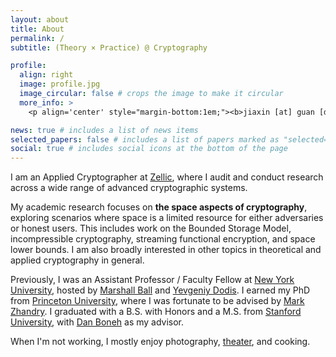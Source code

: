 ```yaml
---
layout: about
title: About
permalink: /
subtitle: (Theory × Practice) @ Cryptography

profile:
  align: right
  image: profile.jpg
  image_circular: false # crops the image to make it circular
  more_info: >
    <p align='center' style="margin-bottom:1em;"><b>jiaxin [at] guan [dot] io</b><br/>

news: true # includes a list of news items
selected_papers: false # includes a list of papers marked as "selected={true}"
social: true # includes social icons at the bottom of the page
---
```


I am an Applied Cryptographer at [Zellic](https://www.zellic.io), where I audit and conduct research across a wide range of advanced cryptographic systems.

My academic research focuses on **the space aspects of cryptography**, exploring scenarios where space is a limited resource for either adversaries or honest users. This includes work on the Bounded Storage Model, incompressible cryptography, streaming functional encryption, and space lower bounds. I am also broadly interested in other topics in theoretical and applied cryptography in general.

Previously, I was an Assistant Professor / Faculty Fellow at [New York University](https://cs.nyu.edu), hosted by [Marshall Ball](https://cs.nyu.edu/~mmb586/index.html) and [Yevgeniy Dodis](https://cs.nyu.edu/~dodis). I earned my PhD from [Princeton University](https://cs.princeton.edu), where I was fortunate to be advised by [Mark Zhandry](https://mzhandry.github.io). I graduated with a B.S. with Honors and a M.S. from [Stanford University](https://cs.stanford.edu), with [Dan Boneh](https://crypto.stanford.edu/~dabo) as my advisor.

When I'm not working, I mostly enjoy photography, [theater](https://www.cellunova.org), and cooking.
